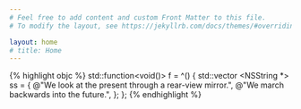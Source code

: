 ```yaml
---
# Feel free to add content and custom Front Matter to this file.
# To modify the layout, see https://jekyllrb.com/docs/themes/#overriding-theme-defaults

layout: home
# title: Home
---
```


{% highlight objc %}
std::function<void()> f = ^() {
    std::vector <NSString *> ss = {
        @"We look at the present through a rear-view mirror.",
        @"We march backwards into the future.",
    };
};
{% endhighlight %}

<p>&nbsp;</p>

